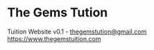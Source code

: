 # The Gems Tution
Tuition Website v0.1 - thegemstution@gmail.com
<br />
https://www.thegemstuition.com
